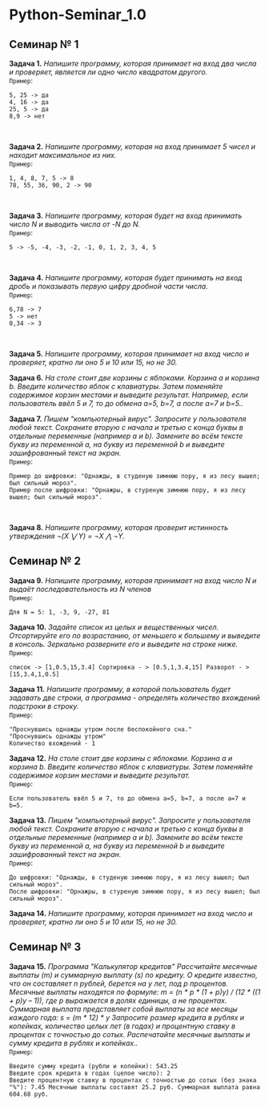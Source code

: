 # **Python-Seminar_1.0**
## Семинар № 1
**Задача 1.** *Напишите программу, которая принимает на вход два числа и проверяет, является ли одно число квадратом другого.* <br>
`Пример`:
```
5, 25 -> да
4, 16 -> да
25, 5 -> да
8,9 -> нет
```
<br>

**Задача 2.** *Напишите программу, которая на вход принимает 5 чисел и находит максимальное из них.* <br>
`Пример`:
```
1, 4, 8, 7, 5 -> 8
78, 55, 36, 90, 2 -> 90
```
<br>

**Задача 3.** *Напишите программу, которая будет на вход принимать число N и выводить числа от -N до N.* <br>
`Пример`:
```
5 -> -5, -4, -3, -2, -1, 0, 1, 2, 3, 4, 5
```
<br>

**Задача 4.** *Напишите программу, которая будет принимать на вход дробь и показывать первую цифру дробной части числа.* <br>
`Пример`:
```
6,78 -> 7
5 -> нет
0,34 -> 3
```
<br>

**Задача 5.** *Напишите программу, которая принимает на вход число и проверяет, кратно ли оно 5 и 10 или 15, но не 30.* <br>

**Задача 6.** *На столе стоит две корзины с яблоками. Корзина a и корзина b. Введите количество яблок с клавиатуры. Затем поменяйте содержимое корзин местами и выведите результат. Например, если пользователь ввёл 5 и 7, то до обмена a=5, b=7, а после a=7 и b=5..* <br>

**Задача 7.** *Пишем "компьютерный вирус". Запросите у пользователя любой текст. Сохраните вторую с начала и третью с конца буквы в отдельные переменные (например a и b). Замените во всём тексте букву из переменной a, на букву из переменной b и выведите зашифрованный текст на экран.* <br>
`Пример`:
```
Пример до шифровки: "Однажды, в студеную зимнюю пору, я из лесу вышел; был сильный мороз".
Пример после шифровки: "Орнажры, в стуреную зимнюю пору, я из лесу вышел; был сильный мороз".
```
<br>

**Задача 8.** *Напишите программу, которая проверит истинность утверждения ¬(X ⋁ Y) = ¬X ⋀ ¬Y.* <br>

## **Семинар № 2**
**Задача 9.** *Напишите программу, которая принимает на вход число N и выдаёт последовательность из N членов*<br>
`Пример`:
```
Для N = 5: 1, -3, 9, -27, 81
```
**Задача 10.** *Задайте список из целых и вещественных чисел. Отсортируйте его по возрастанию, от меньшего к большему и выведите в консоль. Зеркально разверните его и выведите на строке ниже.*<br>
`Пример`:
```
список -> [1,0.5,15,3.4] Сортировка - > [0.5,1,3.4,15] Разворот - > [15,3.4,1,0.5]
```
**Задача 11.** *Напишите программу, в которой пользователь будет задавать две строки, а программа - определять количество вхождений подстроки в строку.*<br>
`Пример`:
```
"Проснувшись однажды утром после беспокойного сна."
"Проснувшись однажды утром"
Количество вхождений - 1
```
**Задача 12.** *На столе стоит две корзины с яблоками. Корзина a и корзина b. Введите количество яблок с клавиатуры. Затем поменяйте содержимое корзин местами и выведите результат.*<br>
`Пример`:
```
Если пользователь ввёл 5 и 7, то до обмена a=5, b=7, а после a=7 и b=5.
```
**Задача 13.** *Пишем "компьютерный вирус". Запросите у пользователя любой текст. Сохраните вторую с начала и третью с конца буквы в отдельные переменные (например a и b). Замените во всём тексте букву из переменной a, на букву из переменной b и выведите зашифрованный текст на экран.*<br>
`Пример`:
```
До шифровки: "Однажды, в студеную зимнюю пору, я из лесу вышел; был сильный мороз".
После шифровки: "Орнажры, в стуреную зимнюю пору, я из лесу вышел; был сильный мороз".
```
**Задача 14.** *Напишите программу, которая принимает на вход число и проверяет, кратно ли оно 5 и 10 или 15, но не 30.*<br>
## **Семинар № 3**
**Задача 15.** *Программа "Калькулятор кредитов" Рассчитайте месячные выплаты (m) и суммарную выплату (s) по кредиту. О кредите известно, что он составляет n рублей, берется на y лет, под p процентов. Месячные выплаты находятся по формуле: m = (n * p * (1 + p)y) / (12 * ((1 + p)y – 1)), где p выражается в долях единицы, а не процентах. Суммарная выплата представляет собой выплаты за все месяцы каждого года: s = (m * 12) * y Запросите размер кредита в рублях и копейках, количество целых лет (в годах) и процентную ставку в процентах с точностью до сотых. Распечатайте месячные выплаты и сумму кредита в рублях и копейках..*<br>
`Пример`:
```
Введите сумму кредита (рубли и копейки): 543.25
Введите срок кредита в годах (целое число): 2
Введите процентную ставку в процентах с точностью до сотых (без знака "%"): 7.45 Месячные выплаты составят 25.2 руб. Суммарная выплата равна 604.68 руб.
```
